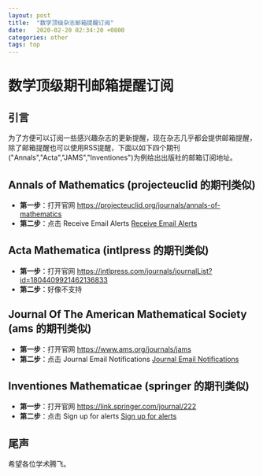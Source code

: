 ```yaml
---
layout: post
title:  "数学顶级杂志邮箱提醒订阅"
date:   2020-02-20 02:34:20 +0800
categories: other
tags: top
---
```


# 数学顶级期刊邮箱提醒订阅

## 引言

为了方便可以订阅一些感兴趣杂志的更新提醒，现在杂志几乎都会提供邮箱提醒，除了邮箱提醒也可以使用RSS提醒，下面以如下四个期刊("Annals","Acta","JAMS","Inventiones")为例给出出版社的邮箱订阅地址。

## Annals of Mathematics (projecteuclid 的期刊类似)

- **第一步**：打开官网
<a href="https://projecteuclid.org/journals/annals-of-mathematics">https://projecteuclid.org/journals/annals-of-mathematics</a>
- **第二步**：点击 Receive Email Alerts
<a href="https://projecteuclid.org/journals/annals-of-mathematics">Receive Email Alerts</a>

## Acta Mathematica (intlpress 的期刊类似)

- **第一步**：打开官网
<a href="https://intlpress.com/journals/journalList?id=1804409921462136833">https://intlpress.com/journals/journalList?id=1804409921462136833</a>
- **第二步**：好像不支持
<a href="/"></a>

## Journal Of The American Mathematical Society (ams 的期刊类似)

- **第一步**：打开官网
<a href="https://www.ams.org/journals/jams">https://www.ams.org/journals/jams</a>
- **第二步**：点击 Journal Email Notifications
<a href="https://www.ams.org/jemail">Journal Email Notifications</a>

## Inventiones Mathematicae (springer  的期刊类似)

- **第一步**：打开官网
<a href="https://link.springer.com/journal/222">https://link.springer.com/journal/222</a>
- **第二步**：点击 Sign up for alerts
<a href="https://www.springer.com/alerts-frontend/subscribe?journalNo=222">Sign up for alerts</a>

## 尾声

希望各位学术腾飞。